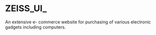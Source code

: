 # ZEISS_UI_
An extensive e- commerce website for purchasing of various electronic gadgets including computers.
